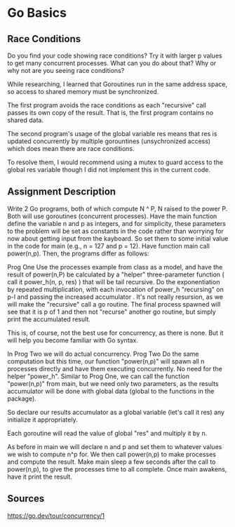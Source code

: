 # Go Basics

## Race Conditions
Do you find your code showing race conditions? Try it with larger p values to get many concurrent processes. What can you do about that? Why or why not are you seeing race conditions?

While researching, I learned that Goroutines run in the same address space, so access to shared memory must be synchronized.

The first program avoids the race conditions as each "recursive" call passes its own copy of the result. That is, the first program contains no shared data.

The second program's usage of the global variable res means that res is updated concurrently by multiple gorountines (unsychronized access) which does mean there are race conditions. 

To resolve them, I would recommend using a mutex to guard access to the global res variable though I did not implement this in the current code.

## Assignment Description
Write 2 Go programs, both of which compute N ^ P, N raised to the power P. Both will use goroutines (concurrent processes). Have the main function define the variable n and p as integers, and for simplicity, these parameters to the problem will be set as constants in the code rather than worrying for now about getting input from the kayboard. So set them to some initial value in the code for main (e.g., n = 127 and p = 12). Have function main call power(n,p). Then, the programs differ as follows:

Prog One
Use the processes example from class as a model, and have the result of power(n,P) be calculated by a "helper" three-parameter function ( call it power_h(n, p, res) ) that will be tail recursive. Do the exponentiation by repeated multiplication, with each invocation of power_h "recursing" on p-l and passing the increased accumulator . It's not really resursion, as we will make the "recursive" call a go routine. The final process spawned will see that it is p of 1 and then not "recurse" another go routine, but simply print the accumulated result.

This is, of course, not the best use for concurrency, as there is none. But it will help you become familiar with Go syntax.

In Prog Two we will do actual concurrency.
Prog Two
Do the same computation but this time, our function "power(n,p)" will spawn all n processes directly and have them executing concurrently. No need for the helper "power_h". Similar to Prog One, we can call the function "power(n,p)" from main, but we need only two parameters, as the results accumulator will be done with global data (global to the functions in the package).

So declare our results accumulator as a global variable (let's call it res) any initialize it appropriately.

Each goroutine will read the value of global "res" and multiply it by n.

As before in main we will declare n and p and set them to whatever values we wish to compute n^p for. We then call power(n,p) to make processes and compute the result. Make main sleep a few seconds after the call to power(n,p), to give the processes time to all complete. Once main awakens, have it print the result.

## Sources
https://go.dev/tour/concurrency/1